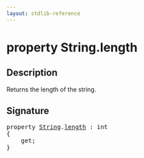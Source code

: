 ```yaml
---
layout: stdlib-reference
---
```


# property String\.length

## Description

Returns the length of the string.


## Signature

<pre>
<span class='code_keyword'>property</span> <a href="index.md" class="code_type">String</a>.<a href="length.md">length</a> : <span class="code_keyword">int</span>
{
    get;
}
</pre>


<script>
// Fix .md links to .html when on ReadTheDocs
if (window.location.hostname.includes('readthedocs') || 
    window.location.hostname.includes('rtfd.io')) {
  document.addEventListener('DOMContentLoaded', function() {
    const links = document.querySelectorAll('a');
    links.forEach(link => {
      const href = link.getAttribute('href');
      if (href && href.includes('.md')) {
        // This regex will handle .md links with or without fragment identifiers or query parameters
        link.href = link.href.replace(/(.+)\.md(#[^?]*)?(\?.*)?$/, '$1.html$2$3');
      }
    });
  });
}
</script>
